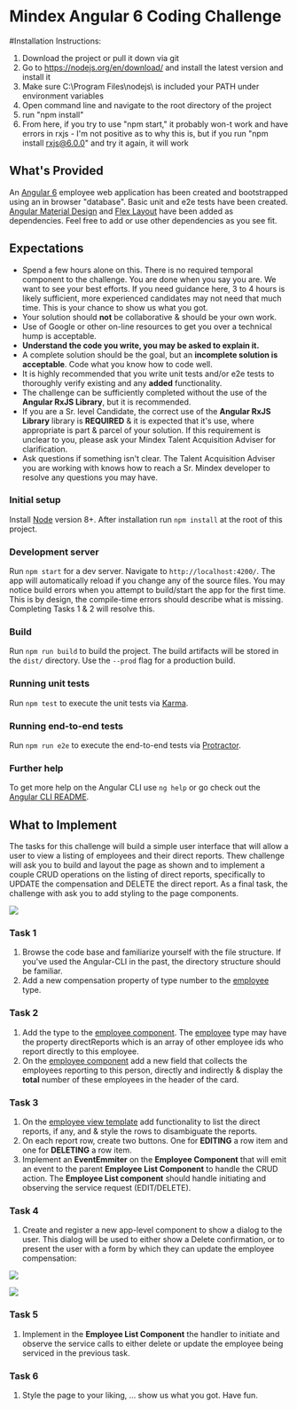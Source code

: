 # Mindex Angular 6 Coding Challenge

#Installation Instructions:
1. Download the project or pull it down via git
2. Go to https://nodejs.org/en/download/ and install the latest version and install it
3. Make sure C:\Program Files\nodejs\ is included your PATH under environment variables
4. Open command line and navigate to the root directory of the project
5. run "npm install"
6. From here, if you try to use "npm start," it probably won-t work and have errors in rxjs - I'm not positive as to why this is, but if you run "npm install rxjs@6.0.0" and try it again, it will work



## What's Provided
An [Angular 6](https://angular.io/) employee web application has been created and bootstrapped using an in browser "database".
Basic unit and e2e tests have been created.  [Angular Material Design](https://material.angular.io/) and [Flex Layout](https://github.com/angular/flex-layout)
have been added as dependencies.  Feel free to add or use other dependencies as you see fit.

## Expectations
- Spend a few hours alone on this. There is no required temporal component to the challenge. You are done when you say you are. We want to see your best efforts. If you need guidance here, 3 to 4 hours is likely sufficient, more experienced candidates may not need that much time. This is your chance to show us what you got.
- Your solution should **not** be collaborative & should be your own work.
- Use of Google or other on-line resources to get you over a technical hump is acceptable.
- **Understand the code you write, you may be asked to explain it.**
- A complete solution should be the goal, but an **incomplete solution is acceptable**. Code what you know how to code well. 
- It is highly recommended that you write unit tests and/or e2e tests to thoroughly verify existing and any **added** functionality.
- The challenge can be sufficiently completed without the use of the **Angular RxJS Library**, but it is recommended. 
- If you are a Sr. level Candidate, the correct use of the **Angular RxJS Library** library is **REQUIRED** & it is expected that it's use, where appropriate is part & parcel of your solution. If this requirement is unclear to you, please ask your Mindex Talent Acquisition Adviser  for clarification.
- Ask questions if something isn't clear. The Talent Acquisition Adviser you are working with knows how to reach a Sr. Mindex developer to resolve any questions you may have.

### Initial setup

Install [Node](https://nodejs.org/en/) version 8+.  After installation run `npm install` at the root of this project.

### Development server

Run `npm start` for a dev server. Navigate to `http://localhost:4200/`. The app will automatically reload if you change any of the source files. You may notice build errors when you attempt to build/start the app for the first time. This is by design, the compile-time errors should describe what is missing. Completing Tasks 1 & 2 will resolve this.

### Build

Run `npm run build` to build the project. The build artifacts will be stored in the `dist/` directory. Use the `--prod` flag for a production build.

### Running unit tests

Run `npm test` to execute the unit tests via [Karma](https://karma-runner.github.io).

### Running end-to-end tests

Run `npm run e2e` to execute the end-to-end tests via [Protractor](http://www.protractortest.org/).

### Further help

To get more help on the Angular CLI use `ng help` or go check out the [Angular CLI README](https://github.com/angular/angular-cli/blob/master/README.md).

## What to Implement

The tasks for this challenge will build a simple user interface that will allow a user to view a listing of employees and their direct reports. Thew challenge will ask you to build and layout the page as shown and to implement a couple CRUD operations on the listing of direct reports, specifically to UPDATE the compensation and DELETE the direct report. As a final task, the challenge with ask you to add styling to the page components.

![](./md_images/splash.png)

### Task 1

1. Browse the code base and familiarize yourself with the file structure. If you've used the Angular-CLI in the past, the directory structure should be familiar.
2. Add a new compensation property of type number to the [employee](./src/app/employee.ts) type.

### Task 2

1. Add the type to the [employee component](./src/app/employee/employee.component.ts). The [employee](./src/app/employee.ts) type may have the property directReports which is an array of other employee ids who report directly to this employee.
2. On the [employee component](./src/app/employee/employee.component.ts) add a new field that collects the employees reporting to this person, directly and indirectly & display the **total** number of these employees in the header of the card.

### Task 3

1. On the [employee view template](./src/app/employee/employee.component.html) add functionality to list the direct reports, if any, and & style the rows to disambiguate the reports.
2. On each report row, create two buttons. One for **EDITING** a row item and one for **DELETING** a row item.  
3. Implement an **EventEmmiter** on the **Employee Component** that will emit an event to the parent **Employee List Component** to handle the CRUD action. The **Employee List component** should handle initiating and observing the service request (EDIT/DELETE).

### Task 4

1. Create and register a new app-level component to show a dialog to the user. This dialog will be used to either show a Delete confirmation, or to present the user with a form by which they can update the employee compensation:

![](./md_images/delete_modal.png)

![](./md_images/crud_modal.png)

### Task 5

1. Implement in the **Employee List Component** the handler to initiate and observe the service calls to either delete or update the employee being serviced in the previous task.

### Task 6

1. Style the page to your liking, ... show us what you got. Have fun.
